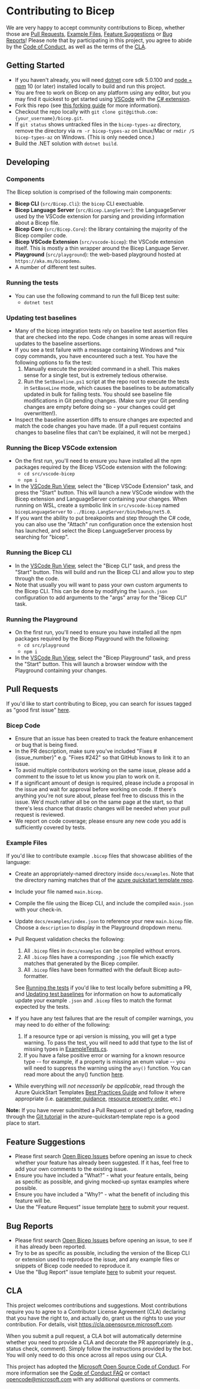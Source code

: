 # Contributing to Bicep

We are very happy to accept community contributions to Bicep, whether those are [Pull Requests](#pull-requests), [Example Files](#example-files), [Feature Suggestions](#feature-suggestions) or [Bug Reports](#bug-reports)! Please note that by participating in this project, you agree to abide by the [Code of Conduct](./CODE_OF_CONDUCT.md), as well as the terms of the [CLA](#cla).

## Getting Started

* If you haven't already, you will need [dotnet](https://dotnet.microsoft.com/download) core sdk 5.0.100 and [node + npm](https://nodejs.org/en/download/) 10 (or later) installed locally to build and run this project.
* You are free to work on Bicep on any platform using any editor, but you may find it quickest to get started using [VSCode](https://code.visualstudio.com/Download) with the [C# extension](https://marketplace.visualstudio.com/items?itemName=ms-dotnettools.csharp).
* Fork this repo (see [this forking guide](https://guides.github.com/activities/forking/) for more information).
* Checkout the repo locally with `git clone git@github.com:{your_username}/bicep.git`.
* If `git status` shows untracked files in the `bicep-types-az` directory, remove the directory via `rm -r bicep-types-az` on Linux/Mac or `rmdir /S bicep-types-az` on Windows. (This is only needed once.)
* Build the .NET solution with `dotnet build`.

## Developing

### Components

The Bicep solution is comprised of the following main components:

* **Bicep CLI** (`src/Bicep.Cli`): the `bicep` CLI exectuable.
* **Bicep Language Server** (`src/Bicep.LangServer`): the LanguageServer used by the VSCode extension for parsing and providing information about a Bicep file.
* **Bicep Core** (`src/Bicep.Core`): the library containing the majority of the Bicep compiler code.
* **Bicep VSCode Extension** (`src/vscode-bicep`): the VSCode extension itself. This is mostly a thin wrapper around the Bicep Language Server.
* **Playground** (`src/playground`): the web-based playground hosted at `https://aka.ms/bicepdemo`.
* A number of different test suites.

### Running the tests

* You can use the following command to run the full Bicep test suite:
  * `dotnet test`

### Updating test baselines
* Many of the bicep integration tests rely on baseline test assertion files that are checked into the repo. Code changes in some areas will require updates to the baseline assertions. 
* If you see a test failure with a message containing Windows and *nix copy commands, you have encountered such a test. You have the following options to fix the test:
  1. Manually execute the provided command in a shell. This makes sense for a single test, but is extremely tedious otherwise.
  1. Run the `SetBaseline.ps1` script at the repo root to execute the tests in `SetBaseLine` mode, which causes the baselines to be automatically updated in bulk for failing tests. You should see baseline file modifications in Git pending changes. (Make sure your Git pending changes are empty before doing so - your changes could get overwritten!).
* Inspect the baseline assertion diffs to ensure changes are expected and match the code changes you have made. (If a pull request contains changes to baseline files that can't be explained, it will not be merged.)

### Running the Bicep VSCode extension

* On the first run, you'll need to ensure you have installed all the npm packages required by the Bicep VSCode extension with the following:
  * `cd src/vscode-bicep`
  * `npm i`
* In the [VSCode Run View](https://code.visualstudio.com/Docs/editor/debugging), select the "Bicep VSCode Extension" task, and press the "Start" button. This will launch a new VSCode window with the Bicep extension and LanguageServer containing your changes. When running on WSL, create a symbolic link in `src/vscode-bicep` named `bicepLanguageServer` to `../Bicep.LangServer/bin/Debug/net5.0`.
* If you want the ability to put breakpoints and step through the C# code, you can also use the "Attach" run configuration once the extension host has launched, and select the Bicep LanguageServer process by searching for "bicep".

### Running the Bicep CLI

* In the [VSCode Run View](https://code.visualstudio.com/Docs/editor/debugging), select the "Bicep CLI" task, and press the "Start" button. This will build and run the Bicep CLI and allow you to step through the code.
* Note that usually you will want to pass your own custom arguments to the Bicep CLI. This can be done by modifying the `launch.json` configuration to add arguments to the "args" array for the "Bicep CLI" task. 

### Running the Playground

* On the first run, you'll need to ensure you have installed all the npm packages required by the Bicep Playground with the following:
  * `cd src/playground`
  * `npm i`
* In the [VSCode Run View](https://code.visualstudio.com/Docs/editor/debugging), select the "Bicep Playground" task, and press the "Start" button. This will launch a browser window with the Playground containing your changes.

## Pull Requests

If you'd like to start contributing to Bicep, you can search for issues tagged as "good first issue" [here](https://github.com/Azure/bicep/labels/good%20first%20issue).

### Bicep Code

* Ensure that an issue has been created to track the feature enhancement or bug that is being fixed.
* In the PR description, make sure you've included "Fixes #{issue_number}" e.g. "Fixes #242" so that GitHub knows to link it to an issue.
* To avoid multiple contributors working on the same issue, please add a comment to the issue to let us know you plan to work on it.
* If a significant amount of design is required, please include a proposal in the issue and wait for approval before working on code. If there's anything you're not sure about, please feel free to discuss this in the issue. We'd much rather all be on the same page at the start, so that there's less chance that drastic changes will be needed when your pull request is reviewed.
* We report on code coverage; please ensure any new code you add is sufficiently covered by tests.

### Example Files

If you'd like to contribute example `.bicep` files that showcase abilities of the language:

* Create an appropriately-named directory inside `docs/examples`. Note that the directory naming matches that of the [azure quickstart template repo](https://github.com/Azure/azure-quickstart-templates).
* Include your file named `main.bicep`.
* Compile the file using the Bicep CLI, and include the compiled `main.json` with your check-in.
* Update `docs/examples/index.json` to reference your new `main.bicep` file. Choose a `description` to display in the Playground dropdown menu.
* Pull Request validation checks the following:
  1. All `.bicep` files in `docs/examples` can be compiled without errors.
  1. All `.bicep` files have a corresponding `.json` file which exactly matches that generated by the Bicep compiler.
  1. All `.bicep` files have been formatted with the default Bicep auto-formatter.
  
  See [Running the tests](#running-the-tests) if you'd like to test locally before submitting a PR, and [Updating test baselines](#updating-test-baselines) for information on how to automatically update your example `.json` and `.bicep` files to match the format expected by the tests.
* If you have any test failures that are the result of compiler warnings, you may need to do either of the following:
  1. If a resource type or api version is missing, you will get a type warning. To pass the test, you will need to add that type to the list of missing types in [ExampleTests.cs](https://github.com/Azure/bicep/blob/main/src/Bicep.Core.Samples/ExamplesTests.cs#L95).
  1. If you have a false positive error or warning for a known resource type -- for example, if a property is missing an enum value -- you will need to suppress the warning using the `any()` function. You can read more about the any() function [here](./docs/the-any-function.md).
* While everything will *not necessarily be applicable*, read through the Azure QuickStart Templates [Best Practices Guide](https://github.com/Azure/azure-quickstart-templates/blob/master/1-CONTRIBUTION-GUIDE/best-practices.md#best-practices) and follow it where appropriate (i.e. [parameter guidance](https://github.com/Azure/azure-quickstart-templates/blob/master/1-CONTRIBUTION-GUIDE/best-practices.md#parameters), [resource property order](https://github.com/Azure/azure-quickstart-templates/blob/master/1-CONTRIBUTION-GUIDE/best-practices.md#sort-order-of-properties), etc.)

**Note:** If you have never submitted a Pull Request or used git before, reading through the [Git tutorial](https://github.com/Azure/azure-quickstart-templates/blob/master/1-CONTRIBUTION-GUIDE/git-tutorial.md) in the azure-quickstart-template repo is a good place to start.

## Feature Suggestions

* Please first search [Open Bicep Issues](https://github.com/Azure/bicep/issues) before opening an issue to check whether your feature has already been suggested. If it has, feel free to add your own comments to the existing issue.
* Ensure you have included a "What?" - what your feature entails, being as specific as possible, and giving mocked-up syntax examples where possible.
* Ensure you have included a "Why?" - what the benefit of including this feature will be.
* Use the "Feature Request" issue template [here](https://github.com/Azure/bicep/issues/new/choose) to submit your request.

## Bug Reports

* Please first search [Open Bicep Issues](https://github.com/Azure/bicep/issues) before opening an issue, to see if it has already been reported.
* Try to be as specific as possible, including the version of the Bicep CLI or extension used to reproduce the issue, and any example files or snippets of Bicep code needed to reproduce it.
* Use the "Bug Report" issue template [here](https://github.com/Azure/bicep/issues/new/choose) to submit your request.

## CLA

This project welcomes contributions and suggestions.  Most contributions require you to agree to a
Contributor License Agreement (CLA) declaring that you have the right to, and actually do, grant us
the rights to use your contribution. For details, visit https://cla.opensource.microsoft.com.

When you submit a pull request, a CLA bot will automatically determine whether you need to provide
a CLA and decorate the PR appropriately (e.g., status check, comment). Simply follow the instructions
provided by the bot. You will only need to do this once across all repos using our CLA.

This project has adopted the [Microsoft Open Source Code of Conduct](https://opensource.microsoft.com/codeofconduct/).
For more information see the [Code of Conduct FAQ](https://opensource.microsoft.com/codeofconduct/faq/) or
contact [opencode@microsoft.com](mailto:opencode@microsoft.com) with any additional questions or comments.
